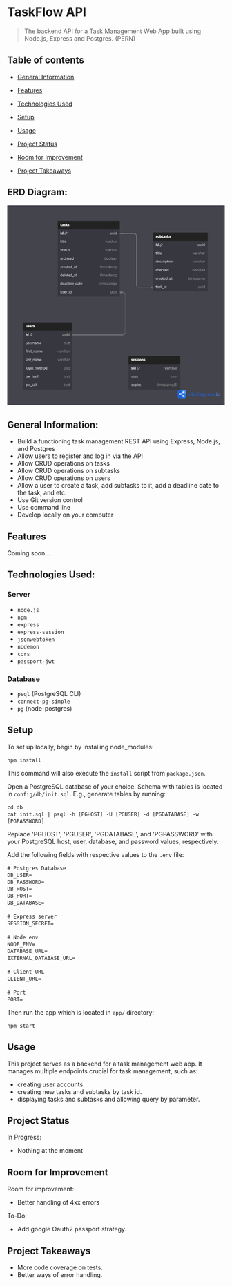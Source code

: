 # TaskFlow API

> The backend API for a Task Management Web App built using Node.js, Express and Postgres. (PERN)

## Table of contents
* [General Information](#general-information)

* [Features](#features)

* [Technologies Used](#technologies-used)

* [Setup](#setup)

* [Usage](#usage)

* [Project Status](#project-status)

* [Room for Improvement](#room-for-improvement)

* [Project Takeaways](#project-takeaways)


## ERD Diagram:
![TaskFlow ERD](diagrams/taskflow_ERD.png)

## General Information:
- Build a functioning task management REST API using Express, Node.js, and Postgres
- Allow users to register and log in via the API
- Allow CRUD operations on tasks
- Allow CRUD operations on subtasks
- Allow CRUD operations on users
- Allow a user to create a task, add subtasks to it, add a deadline date to the task, and etc.
- Use Git version control
- Use command line
- Develop locally on your computer

## Features
Coming soon…

## Technologies Used:
### Server
- `node.js` 
- `npm`
- `express`
- `express-session`
- `jsonwebtoken`
- `nodemon`
- `cors`
- `passport-jwt`

### Database
- `psql` (PostgreSQL CLI)
- `connect-pg-simple`
- `pg` (node-postgres)

## Setup
To set up locally, begin by installing node_modules:

```
npm install
```

This command will also execute the `install` script from `package.json`.

Open a PostgreSQL database of your choice. Schema with tables is located in `config/db/init.sql`. E.g., generate tables by running:

```
cd db
cat init.sql | psql -h [PGHOST] -U [PGUSER] -d [PGDATABASE] -w [PGPASSWORD]
```

Replace 'PGHOST', 'PGUSER', 'PGDATABASE', and 'PGPASSWORD' with your PostgreSQL host, user, database, and password values, respectively.

Add the following fields with respective values to the `.env` file:
  
```
# Postgres Database
DB_USER=
DB_PASSWORD=
DB_HOST=
DB_PORT=
DB_DATABASE=

# Express server
SESSION_SECRET=

# Node env
NODE_ENV=
DATABASE_URL=
EXTERNAL_DATABASE_URL=

# Client URL
CLIENT_URL=

# Port
PORT=
```

Then run the app which is located in `app/` directory:

```
npm start
```

## Usage
This project serves as a backend for a task management web app.
It manages multiple endpoints crucial for task management, such as:
- creating user accounts.
- creating new tasks and subtasks by task id.
- displaying tasks and subtasks and allowing query by parameter.

## Project Status
In Progress: 
- Nothing at the moment

## Room for Improvement
Room for improvement:
- Better handling of 4xx errors

To-Do:
- Add google Oauth2 passport strategy.

## Project Takeaways
- More code coverage on tests.
- Better ways of error handling.